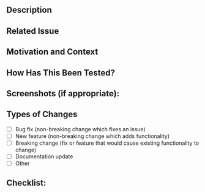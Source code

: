 <!--- Provide a general summary of your changes in the Title above -->

<!--
Thank you for creating this pull request!

Please ensure that the pull request is limited to one type (bug fix, feature, docs etc.) and keep it as small as possible. You can create  multiple PRs instead of creating a huge one.
-->

## Description

<!--- Describe your changes in detail -->

<!-- You can also choose to add a list of changes and if they have been completed or not by using the markdown to-do list syntax
- [ ] Not Completed
- [x] Completed
-->

## Related Issue

<!--- If this pull request relates to an open issue, please link to the issue here-->

## Motivation and Context

<!--- Why is this change required? What problem does it solve? -->

## How Has This Been Tested?

<!--- Please describe in detail how you tested your changes. -->
<!--- Include details of your testing environment, and the tests you ran to -->
<!--- see how your change affects other areas of the code, etc. -->

## Screenshots (if appropriate):

## Types of Changes

<!--- What types of changes does your code introduce? Put an `x` in all the boxes that apply: -->

- [ ] Bug fix (non-breaking change which fixes an issue)
- [ ] New feature (non-breaking change which adds functionality)
- [ ] Breaking change (fix or feature that would cause existing functionality to change)
- [ ] Documentation update
- [ ] Other

## Checklist:

<!--- Go over all the following points, and put an `x` in all the boxes that apply. -->
